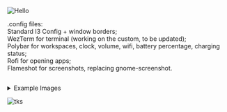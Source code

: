![Hello](https://readme-typing-svg.demolab.com?font=Honk&size=34&pause=1000&color=009933&background=FFFFFF00&center=true&random=false&width=435&lines=Hello+there!)

.config files:<br>
    Standard I3 Config + window borders;<br>
    WezTerm for terminal (working on the custom, to be updated);<br>
    Polybar for workspaces, clock, volume, wifi, battery percentage, charging status;<br>
    Rofi for opening apps;<br>
    Flameshot for screenshots, replacing gnome-screenshot.<br>

##
<details>
<summary>Example Images</summary>  
<img align="center" src="./images- examples/2025-02-12_1.png">
<img align="center" src="./images- examples/2025-02-12_2.png">
<img align="center" src="./images- examples/2025-02-12_3.png">
<img align="center" src="./images- examples/2025-02-12_4.png">
<img align="center" src="./images- examples/2025-02-12_5.png">    
</details>

![tks](https://readme-typing-svg.demolab.com?font=Honk&size=34&pause=1000&color=009933&background=FFFFFF00&center=true&random=false&width=435&lines=Cool!+:D)
